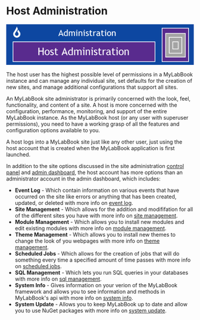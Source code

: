 # Host Administration

![hostadminbanner](./assets/host-admin-banner.png)

The host user has the highest possible level of permissions in a MyLabBook instance and can manage any individual site, set defaults for the creation of new sites, 
and manage additional configurations that support all sites.

An MyLabBook site administrator is primarily concerned with the look, feel, functionality, and content of a site. A host is more concerned with the configuration, 
performance, monitoring, and support of the entire MyLabBook instance. As the MyLabBook host (or any user with superuser permissions), you need to have a working grasp 
of all the features and configuration options available to you.

A host logs into a MyLabBook site just like any other user, just using the host account that is created when the MyLabBook application is first launched.

In addition to the site options discussed in the site administration [control panel](../control-panel/index.md) and [admin dashboard](../admin-dashboard/index.md), 
the host account has more options than an administrator account in the admin dashboard, which includes:

* **Event Log** - Which contain information on various events that have occurred on the site like errors or anything that has been created, updated, or deleted with more 
info on [event log](event-log.md).
* **Site Management** - Which allows for the addition and modififation for all of the different sites you have with more info on [site management](site-management.md).
* **Module Management** - Which allows you to install new modules and edit existing modules with more info on [module management](module-management.md).
* **Theme Management** - Which allows you to install new themes to change the look of you webpages with more info on [theme management](theme-management.md).
* **Scheduled Jobs** - Which allows for the creation of jobs that will do something every time a specified amount of time passes with more info on [scheduled jobs](scheduled-jobs.md).
* **SQL Management** - Which lets you run SQL queries in your databases with more info on [sql management](sql-management.md).
* **System Info** - Gives information on your verion of the MyLabBook framework and allows you to see information and methods in MyLabBook's api with more info on [system info](system-info.md).
* **System Update** - Allows you to keep MyLabBook up to date and allow you to use NuGet packages with more info on [system update](system-update.md).
